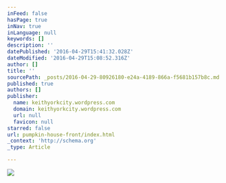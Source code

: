 ```yaml
---
inFeed: false
hasPage: true
inNav: true
inLanguage: null
keywords: []
description: ''
datePublished: '2016-04-29T15:41:32.028Z'
dateModified: '2016-04-29T15:08:52.316Z'
author: []
title: ''
sourcePath: _posts/2016-04-29-80926180-e24a-4189-866a-f5681b157b8c.md
published: true
authors: []
publisher:
  name: keithyorkcity.wordpress.com
  domain: keithyorkcity.wordpress.com
  url: null
  favicon: null
starred: false
url: pumpkin-house-front/index.html
_context: 'http://schema.org'
_type: Article

---
```

![](https://the-grid-user-content.s3-us-west-2.amazonaws.com/556a002f-c006-4379-92cf-46bdc5c96a1f.jpg)